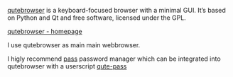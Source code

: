 [qutebrowser](https://github.com/qutebrowser/qutebrowser)  is a keyboard-focused browser with a minimal GUI. It’s based on Python and Qt and free software, licensed under the GPL.

[qutebrowser - homepage](https://www.qutebrowser.org/)

I use qutebrowser as main main webbrowser.

I higly recommend [pass](https://www.passwordstore.org/) password manager which can be integrated into qutebrowser with a userscript [qute-pass](.qutebrowser/userscript/qute-pass)
